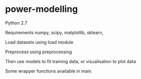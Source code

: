 # power-modelling

Python 2.7

Requirements
numpy, scipy, matplotlib, sklearn, 

Load datasets using load module

Preprocess using preprocessing

Then use models to fit training data, or visualisation to plot data

Some wrapper functions available in main.

